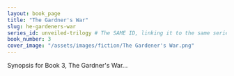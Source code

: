 ```yaml
---
layout: book_page
title: "The Gardner's War"
slug: he-gardeners-war
series_id: unveiled-trilogy # The SAME ID, linking it to the same series
book_number: 3
cover_image: "/assets/images/fiction/The Gardener's War.png"
---
```


Synopsis for Book 3, The Gardner's War...
